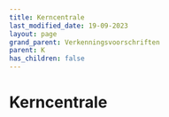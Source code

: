 ```yaml
---
title: Kerncentrale
last_modified_date: 19-09-2023
layout: page
grand_parent: Verkenningsvoorschriften
parent: K
has_children: false
---
```


Kerncentrale
============

